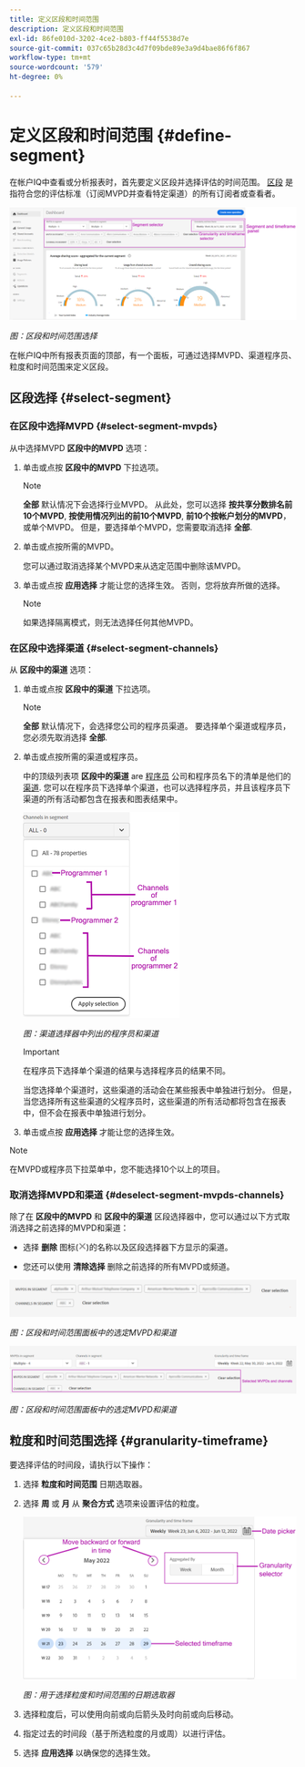 ```yaml
---
title: 定义区段和时间范围
description: 定义区段和时间范围
exl-id: 86fe010d-3202-4ce2-b803-ff44f5538d7e
source-git-commit: 037c65b28d3c4d7f09bde89e3a9d4bae86f6f867
workflow-type: tm+mt
source-wordcount: '579'
ht-degree: 0%

---
```


# 定义区段和时间范围 {#define-segment}

在帐户IQ中查看或分析报表时，首先要定义区段并选择评估的时间范围。 [区段](/help/AccountIQ/product-concepts.md#segmet-def) 是指符合您的评估标准（订阅MVPD并查看特定渠道）的所有订阅者或查看者。

![](assets/segment-panel.png)

*图：区段和时间范围选择*

在帐户IQ中所有报表页面的顶部，有一个面板，可通过选择MVPD、渠道程序员、粒度和时间范围来定义区段。

## 区段选择 {#select-segment}

### 在区段中选择MVPD {#select-segment-mvpds}

从中选择MVPD **区段中的MVPD** 选项：

1. 单击或点按 **区段中的MVPD** 下拉选项。

   >[!NOTE]
   >
   >**全部** 默认情况下会选择行业MVPD。 从此处，您可以选择 **按共享分数排名前10个MVPD**, **按使用情况列出的前10个MVPD**, **前10个按帐户划分的MVPD**，或单个MVPD。 但是，要选择单个MVPD，您需要取消选择 **全部**.

1. 单击或点按所需的MVPD。

   您可以通过取消选择某个MVPD来从选定范围中删除该MVPD。

1. 单击或点按 **应用选择** 才能让您的选择生效。 否则，您将放弃所做的选择。

   >[!NOTE]
   >
   >如果选择隔离模式，则无法选择任何其他MVPD。

### 在区段中选择渠道 {#select-segment-channels}

从 **区段中的渠道** 选项：

1. 单击或点按 **区段中的渠道** 下拉选项。

   >[!NOTE]
   >
   >**全部** 默认情况下，会选择您公司的程序员渠道。 要选择单个渠道或程序员，您必须先取消选择 **全部**.

1. 单击或点按所需的渠道或程序员。

   中的顶级列表项 **区段中的渠道** are [程序员](/help/AccountIQ/product-concepts.md#programmer-def) 公司和程序员名下的清单是他们的 [渠道](/help/AccountIQ/product-concepts.md#channel-def). 您可以在程序员下选择单个渠道，也可以选择程序员，并且该程序员下渠道的所有活动都包含在报表和图表结果中。

   ![](assets/programmer-channels.png)


   *图：渠道选择器中列出的程序员和渠道*

   >[!IMPORTANT]
   >
   >在程序员下选择单个渠道的结果与选择程序员的结果不同。
   >
   >
   >当您选择单个渠道时，这些渠道的活动会在某些报表中单独进行划分。 但是，当您选择所有这些渠道的父程序员时，这些渠道的所有活动都将包含在报表中，但不会在报表中单独进行划分。

1. 单击或点按 **应用选择** 才能让您的选择生效。

>[!NOTE]
>
>在MVPD或程序员下拉菜单中，您不能选择10个以上的项目。

### 取消选择MVPD和渠道 {#deselect-segment-mvpds-channels}

除了在 **区段中的MVPD** 和 **区段中的渠道** 区段选择器中，您可以通过以下方式取消选择之前选择的MVPD和渠道：

* 选择 **删除** 图标(![删除图标](assets/remove-icon.png))的名称以及区段选择器下方显示的渠道。

* 您还可以使用 **清除选择** 删除之前选择的所有MVPD或频道。

![](assets/segment-panel-selection1.png)

*图：区段和时间范围面板中的选定MVPD和渠道*

![](assets/segment-panel-selection.png)

*图：区段和时间范围面板中的选定MVPD和渠道*

## 粒度和时间范围选择 {#granularity-timeframe}

要选择评估的时间段，请执行以下操作：

1. 选择 **粒度和时间范围** 日期选取器。

1. 选择 **周** 或 **月** 从 **聚合方式** 选项来设置评估的粒度。

   ![](assets/granularity-timeframe-weekwise.png)


   *图：用于选择粒度和时间范围的日期选取器*

1. 选择粒度后，可以使用向前或向后箭头及时向前或向后移动。

1. 指定过去的时间段（基于所选粒度的月或周）以进行评估。

1. 选择 **应用选择** 以确保您的选择生效。
